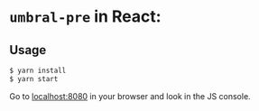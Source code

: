 # `umbral-pre` in React:

## Usage

```bash
$ yarn install
$ yarn start
```

Go to [localhost:8080](http://localhost:8080/) in your browser and look in the JS console.
